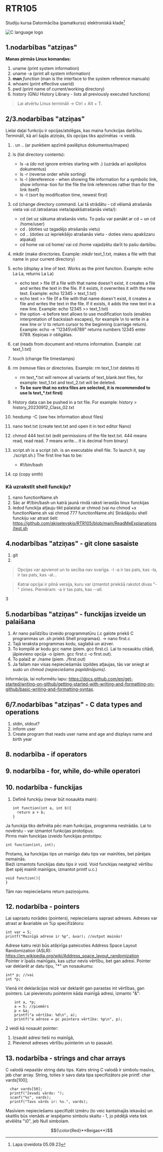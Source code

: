 # RTR105
Studiju kursa Datormācība (pamatkurss) elektroniskā klade[^1]  
  
![C language logo](https://cdn.iconscout.com/icon/free/png-256/free-c-58-1175247.png?f=webp)

## 1.nodarbības "atziņas"
**Manas pirmās Linux komandas:**  
  1.  uname (print system information)
  1.  uname -a (print all system information)
  1.  **man** *function* (man is the interface to the system reference manuals)
  1.  whoami (print effective userid)
  1.  pwd (print name of current/working directory)
  1.  history (GNU History Library - lists all previously executed functions)

>Lai atvērtu Linux termināli -> Ctrl + Alt + T.

## 2/3.nodarbības "atziņas"
Lielai daļai funkciju ir opcijas/atslēgas, kas maina funckcijas darbību. Terminālī, kā arī šajās atziņās, šīs opcijas tiks apzīmētas -x veidā.
  1.  . un .. (ar punktiem apzīmē paslēptus dokumentus/mapes)
  1. ls (list directory contents):
     
     - ls -a (do not ignore entries starting with .) (uzrāda arī apslēptos dokumentus)
     - ls -r (reverse order while sorting)
     - ls -l (dereference - when showing file information for a symbolic link, show informa‐
              tion  for  the file the link references rather than for the link
              itself)
     - ls -t (sort by modification time, newest first)
  1. cd (change directory command. Lai tā strādātu - cd vēlamā atrašanās vieta vai cd /atrašanas vieta/apakšatrašanās vieta/):
     
       - cd (iet uz sākuma atrašanās vietu. To pašu var panākt ar cd ~ un cd /home/user)
       - cd . (doties uz tagadējo atrašanās vietu)
       - cd .. (doties uz iepriekšējo atrašanās vietu - doties vienu apakšzaru atpakaļ)
       - cd home vai cd home/ vai cd /home vajadzētu darīt to pašu darbību.
  1. mkdir (make directories. Example: mkdir text_1.txt, makes a file with that name in your current directory)
  1. echo (display a line of text. Works as the print function. Example: echo La La, returns La La)
       - echo text > file (If a file with that name doesn't exist, it creates a file and writes the text in the file. If it exists, it overwrites it with the new text. Example: echo 12345 > text_1.txt)
       - echo text >> file (If a file with that name doesn't exist, it creates a file and writes the text in the file. If it exists, it adds the new text in a new line. Example: echo 12345 >> text_1.txt)
       - the option -e before text allows to use modification tools (enables interpretation of backslash escapes),
         for example \n to write in a new line or \r to return cursor to the beginning (carriage return). Example: echo -e "12345\n6789" returns numbers 12345 enter 6789. Ķepiņas ir obligātas.
    
  1. cat (reads from document and returns information. Example: cat text_1.txt)
  1. touch (change file timestamps)
  1. rm (remove files or directories. Example: rm text_1.txt deletes it)
      - rm text_*.txt will remove all variants of text_blank.text files, for example: text_1.txt and text_2.txt will be deleted.
      - **To be sure that no extra files are selected, it is recommended to use ls text_*.txt first)**
  1. History data can be pushed in a txt file. For example: history > history_20230912_Class_02.txt
  1. hexdump -C (see hex information about files)
  1. nano text.txt (create text.txt and open it in text editor Nano)
  1. chmod 444 text.txt (edit permissions of the file text.txt. 444 means read, read read. 7 means write... it is decimal from binary)
  1. script.sh is a script (sh. is an executable shell file. To launch it, say ./script.sh.) The first line has to be:
     - #!/bin/bash
  1. cp (copy smth)

### Kā uzrakstīt shell funckiju?
1. nano functionName.sh
2. Sāc ar #!/bin/bash un katrā jaunā rindā raksti ierastās linux funckijas
3. Iedod funckija atļauju tikt palaistai ar chmod (vai nu  chmod +x functionName.sh vai chmod 777 functionName.sh)
   Strādājošu shell funckiju var atrast šeit: https://github.com/akiselevskis/RTR105/blob/main/ReadMeExplanations/test.sh

  ## 4.nodarbības "atziņas" - git clone sasaiste
  1. git
  1. 

>Opcijas var apvienot un to secība nav svarīga. -l -a ir tas pats, kas -la, ir tas pats, kas -al...

>Katrai opcijai ir pilnā versija, kuru var izmantot priekšā rakstot divas "-" zīmes. Piemēram: -a ir tas pats, kas --all.


3

  ## 5.nodarbības "atziņas" - funckijas izveide un palaišana
  1. Ar nano palīdzību izveido programmatūru (.c galote priekš C programmas un .sh priekš Shell programas). -> nano first.c
  2. Tajā ieraksta programmas kodu, saglabā un aizver.
  3. To kompilē ar kodu gcc name (piem. gcc first.c). Lai to nosauktu citādi, jāpievieno opcija -o (piem. gcc first.c -o first.out).
  4. To palaiž ar ./name (piem. ./first.out)
  5. Ja failam nav visas nepieciešamās izpildes atļaujas, tās var sniegt ar sudo un chmod *(nepieciešams papildinājums)*.

Informācija, lai noformētu lapu: https://docs.github.com/en/get-started/writing-on-github/getting-started-with-writing-and-formatting-on-github/basic-writing-and-formatting-syntax.
  ## 6/7.nodarbības "atziņas" - C data types and operations
  1. stdin, stdout?
  2. inform user
  3. Create program that reads user name and age and displays name and birth year

  ## 8. nodarbība - if operators
  ## 9. nodarbība - for, while, do-while operatori

  ## 10. nodarbība - funckijas
  1. Definē funckiju (nevar būt nosaukta main):
     ```
     int function(int a, int b){
       return a + b;
     }
     ```

Ja funckija tiks definēta pēc main funkcijas, programma nestrādās. Lai to novērstu - var izmantot funkcijas prototipus: <br />
  Pirms main funckijas izveido funckijas prototipu: 
  ```
  int function(int, int);
  ```
  Protams, ka funckijas tips un mainīgo datu tips var mainīties, bet pārējais nemainās. <br />
  Bieži izmantots funckijas datu tips ir void. Void funckijas neatgriež vērtību (bet spēj mainīt mainīgos, izmantot printf u.c.)
  ```
  void function(){
  }
  ```
  Tām nav nepieciešams return paziņojums.
  ## 12. nodarbība - pointers
  Lai saprastu norādes (pointers), nepieciešams saprast adreses. Adreses var atrast ar &variable un %p specifizātoru:
  ```
  int var = 5;
  printf("Mainīgā adrese ir %p", &var); //output mainās!
  ```
Adrese katru reizi būs atšķirīga pateicoties Address Space Layout Randomization (ASLR): https://en.wikipedia.org/wiki/Address_space_layout_randomization <br />
Pointer ir īpašs mainīgais, kas uztur nevis vērtību, bet gan adresi.
Pointer var deklarēt ar datu tipu, "*" un nosaukumu:
```
int* p; //vai
int *p;
```
Vienā int deklarācijas reizē var deklarēt gan parastas int vērtības, gan pointers. Lai pievienotu pointerim kāda mainīgā adresi, izmanto "&":
```
    int a, *p;
    a = 5; //piemērs
    p = &a;
    printf("a vērtība: %d\n", a);
    printf("a adrese = pc pointera vērtība: %p\n", p);
```
2 veidi kā nosaukt pointer:
1. Izsaukt adresi tieši no mainīgā,
1. Pievienot adreses vērtību pointerim un to pasaukt.
  ## 13. nodarbība - strings and char arrays
  C valodā nepastāv string datu tips. Katrs string C valodā ir simbolu masīvs, jeb char array. String, toties ir savs data tipa specifizātors pie printf.
  char vards[100];
  ```
    char vards[50];
    printf("Ievadi vārdu: ");
    scanf("%s", vards);
    printf("Tavs vārds ir: %s.", vards);
 ```
Masīviem nepieciešams specifizēt izmēru (to veic kantainajās iekavās) un skaitlis būs vienāds 
ar iespējamo simbolu skaitu - 1, jo pēdējā vieta tiek atvēlēta "\0", jeb Null simbolam.

[^1]: Lapa izveidota 05.09.23

$${\color{Red}**Beigas**}$$
